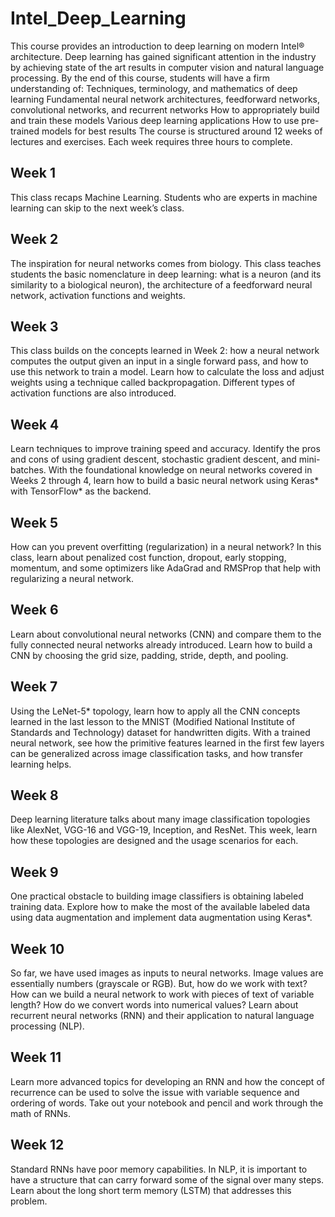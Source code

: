 # Intel_Deep_Learning
This course provides an introduction to deep learning on modern Intel® architecture. Deep learning has gained significant attention in the industry by achieving state of the art results in computer vision and natural language processing. By the end of this course, students will have a firm understanding of:  Techniques, terminology, and mathematics of deep learning Fundamental neural network architectures, feedforward networks, convolutional networks, and recurrent networks How to appropriately build and train these models Various deep learning applications How to use pre-trained models for best results The course is structured around 12 weeks of lectures and exercises. Each week requires three hours to complete.
## Week 1

This class recaps Machine Learning. Students who are experts in machine learning can skip to the next week’s class.
## Week 2

The inspiration for neural networks comes from biology. This class teaches students the basic nomenclature in deep learning: what is a neuron (and its similarity to a biological neuron), the architecture of a feedforward neural network, activation functions and weights.

## Week 3

This class builds on the concepts learned in Week 2: how a neural network computes the output given an input in a single forward pass, and how to use this network to train a model. Learn how to calculate the loss and adjust weights using a technique called backpropagation. Different types of activation functions are also introduced.

## Week 4

Learn techniques to improve training speed and accuracy. Identify the pros and cons of using gradient descent, stochastic gradient descent, and mini-batches. With the foundational knowledge on neural networks covered in Weeks 2 through 4, learn how to build a basic neural network using Keras* with TensorFlow* as the backend.


## Week 5

How can you prevent overfitting (regularization) in a neural network? In this class, learn about penalized cost function, dropout, early stopping, momentum, and some optimizers like AdaGrad and RMSProp that help with regularizing a neural network.


## Week 6

Learn about convolutional neural networks (CNN) and compare them to the fully connected neural networks already introduced. Learn how to build a CNN by choosing the grid size, padding, stride, depth, and pooling.

## Week 7

Using the LeNet-5* topology, learn how to apply all the CNN concepts learned in the last lesson to the MNIST (Modified National Institute of Standards and Technology) dataset for handwritten digits. With a trained neural network, see how the primitive features learned in the first few layers can be generalized across image classification tasks, and how transfer learning helps.

## Week 8

Deep learning literature talks about many image classification topologies like AlexNet, VGG-16 and VGG-19, Inception, and ResNet. This week, learn how these topologies are designed and the usage scenarios for each.


## Week 9

One practical obstacle to building image classifiers is obtaining labeled training data. Explore how to make the most of the available labeled data using data augmentation and implement data augmentation using Keras*.

## Week 10

So far, we have used images as inputs to neural networks. Image values are essentially numbers (grayscale or RGB). But, how do we work with text? How can we build a neural network to work with pieces of text of variable length? How do we convert words into numerical values? Learn about recurrent neural networks (RNN) and their application to natural language processing (NLP).

## Week 11

Learn more advanced topics for developing an RNN and how the concept of recurrence can be used to solve the issue with variable sequence and ordering of words. Take out your notebook and pencil and work through the math of RNNs.

## Week 12

Standard RNNs have poor memory capabilities. In NLP, it is important to have a structure that can carry forward some of the signal over many steps. Learn about the long short term memory (LSTM) that addresses this problem.

